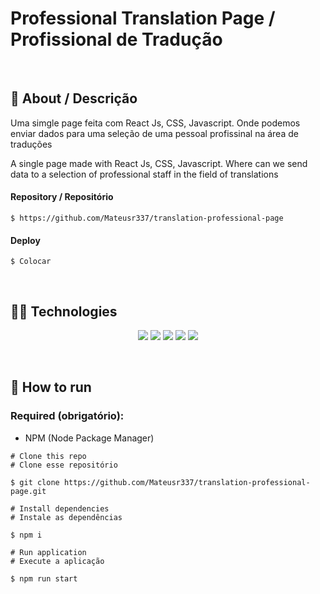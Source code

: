 # Professional Translation Page / Profissional de Tradução

<br/>

## :link: About / Descrição

Uma simgle page feita com React Js, CSS, Javascript. Onde podemos enviar dados para uma seleção de uma pessoal profissinal na área de traduções

A single page made with React Js, CSS, Javascript. Where can we send data to a selection of professional staff in the field of translations

#### Repository / Repositório

```
$ https://github.com/Mateusr337/translation-professional-page
```

#### Deploy

```
$ Colocar
```

<br/>

## :woman_technologist: Technologies

<p align="center">
  <img src="https://img.shields.io/badge/javascript-F7DF1E?style=for-the-badge&logo=javascript&logoColor=black" />
  <img src="https://img.shields.io/badge/Reactjs-61DAFB?style=for-the-badge&logo=react&logoColor=000000"/>
  <img src="https://img.shields.io/badge/eslint-4B32C3?style=for-the-badge&logo=eslint&logoColor=ffffff"/>
  <img src="https://img.shields.io/badge/prettier-F7B93E?style=for-the-badge&logo=prettier&logoColor=000000"/>
  <img src="https://img.shields.io/badge/vercel-000000?style=for-the-badge&logo=vercel&logoColor=ffffff"/>
</p>

<br>

## :tada: How to run

### Required (obrigatório):

- NPM (Node Package Manager)

```
# Clone this repo
# Clone esse repositório

$ git clone https://github.com/Mateusr337/translation-professional-page.git

# Install dependencies
# Instale as dependências

$ npm i

# Run application
# Execute a aplicação

$ npm run start
```
